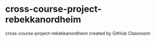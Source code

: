 # cross-course-project-rebekkanordheim
cross-course-project-rebekkanordheim created by GitHub Classroom
